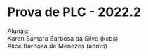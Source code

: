 
# Prova de PLC - 2022.2

Alunas: \
Karen Samara Barbosa da Silva (ksbs) \
Alice Barbosa de Menezes (abm6)

